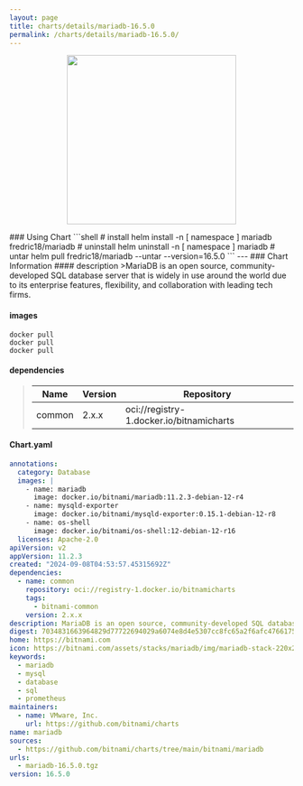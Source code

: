 ```yaml
---
layout: page
title: charts/details/mariadb-16.5.0
permalink: /charts/details/mariadb-16.5.0/
---
```

<p align="center">
    <img src="https://bitnami.com/assets/stacks/mariadb/img/mariadb-stack-220x234.png" width="300px" height="300px">
</p>
### Using Chart
```shell
# install
helm install -n [ namespace ] mariadb fredric18/mariadb
# uninstall
helm uninstall -n [ namespace ] mariadb
# untar
helm pull fredric18/mariadb --untar --version=16.5.0
```
---
### Chart Information
#### description
>MariaDB is an open source, community-developed SQL database server that is widely in use around the world due to its enterprise features, flexibility, and collaboration with leading tech firms.
   
#### images
```shell
docker pull 
docker pull 
docker pull 
```
   
#### dependencies
>Name | Version | Repository
>---|---|---
>common | 2.x.x | oci://registry-1.docker.io/bitnamicharts
   
#### Chart.yaml
```yaml
annotations:
  category: Database
  images: |
    - name: mariadb
      image: docker.io/bitnami/mariadb:11.2.3-debian-12-r4
    - name: mysqld-exporter
      image: docker.io/bitnami/mysqld-exporter:0.15.1-debian-12-r8
    - name: os-shell
      image: docker.io/bitnami/os-shell:12-debian-12-r16
  licenses: Apache-2.0
apiVersion: v2
appVersion: 11.2.3
created: "2024-09-08T04:53:57.45315692Z"
dependencies:
  - name: common
    repository: oci://registry-1.docker.io/bitnamicharts
    tags:
      - bitnami-common
    version: 2.x.x
description: MariaDB is an open source, community-developed SQL database server that is widely in use around the world due to its enterprise features, flexibility, and collaboration with leading tech firms.
digest: 7034831663964829d77722694029a6074e8d4e5307cc8fc65a2f6afc4766175c
home: https://bitnami.com
icon: https://bitnami.com/assets/stacks/mariadb/img/mariadb-stack-220x234.png
keywords:
  - mariadb
  - mysql
  - database
  - sql
  - prometheus
maintainers:
  - name: VMware, Inc.
    url: https://github.com/bitnami/charts
name: mariadb
sources:
  - https://github.com/bitnami/charts/tree/main/bitnami/mariadb
urls:
  - mariadb-16.5.0.tgz
version: 16.5.0
```
